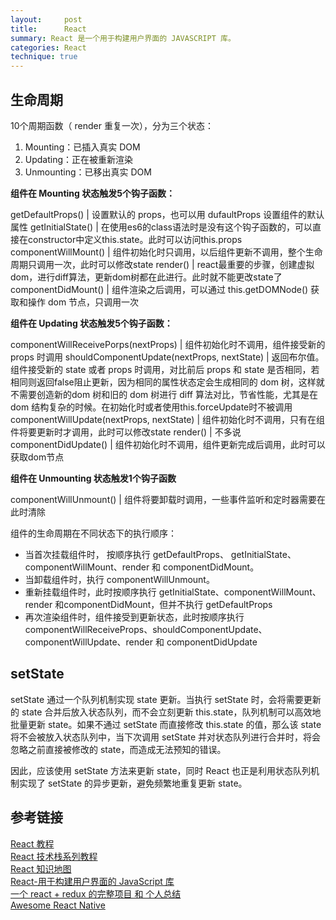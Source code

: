 ```yaml
---
layout:     post
title:      React
summary: React 是一个用于构建用户界面的 JAVASCRIPT 库。
categories: React
technique: true
---
```



## 生命周期

10个周期函数（ render 重复一次），分为三个状态：

1. Mounting：已插入真实 DOM
2. Updating：正在被重新渲染
3. Unmounting：已移出真实 DOM

**组件在 Mounting 状态触发5个钩子函数：**

getDefaultProps() | 设置默认的 props，也可以用 dufaultProps 设置组件的默认属性
getInitialState() | 在使用es6的class语法时是没有这个钩子函数的，可以直接在constructor中定义this.state。此时可以访问this.props
componentWillMount() | 组件初始化时只调用，以后组件更新不调用，整个生命周期只调用一次，此时可以修改state
render() | react最重要的步骤，创建虚拟dom，进行diff算法，更新dom树都在此进行。此时就不能更改state了
componentDidMount() | 组件渲染之后调用，可以通过 this.getDOMNode() 获取和操作 dom 节点，只调用一次

**组件在 Updating 状态触发5个钩子函数：**    

componentWillReceivePorps(nextProps) | 组件初始化时不调用，组件接受新的 props 时调用
shouldComponentUpdate(nextProps, nextState) | 返回布尔值。组件接受新的 state 或者 props 时调用，对比前后 props 和 state 是否相同，若相同则返回false阻止更新，因为相同的属性状态定会生成相同的 dom 树，这样就不需要创造新的dom 树和旧的 dom 树进行 diff 算法对比，节省性能，尤其是在 dom 结构复杂的时候。在初始化时或者使用this.forceUpdate时不被调用
componentWillUpdate(nextProps, nextState) | 组件初始化时不调用，只有在组件将要更新时才调用，此时可以修改state
render() | 不多说
componentDidUpdate() | 组件初始化时不调用，组件更新完成后调用，此时可以获取dom节点

**组件在 Unmounting 状态触发1个钩子函数**

componentWillUnmount() | 组件将要卸载时调用，一些事件监听和定时器需要在此时清除


组件的生命周期在不同状态下的执行顺序：

- 当首次挂载组件时， 按顺序执行 getDefaultProps、 getInitialState、 componentWillMount、render 和 componentDidMount。
- 当卸载组件时，执行 componentWillUnmount。
- 重新挂载组件时，此时按顺序执行 getInitialState、componentWillMount、render 和componentDidMount，但并不执行 getDefaultProps
- 再次渲染组件时，组件接受到更新状态，此时按顺序执行  componentWillReceiveProps、shouldComponentUpdate、componentWillUpdate、render 和 componentDidUpdate

## setState

setState 通过一个队列机制实现 state 更新。当执行 setState 时，会将需要更新的 state 合并后放入状态队列，而不会立刻更新 this.state，队列机制可以高效地批量更新 state。如果不通过 setState 而直接修改 this.state 的值，那么该 state 将不会被放入状态队列中，当下次调用 setState 并对状态队列进行合并时，将会忽略之前直接被修改的 state，而造成无法预知的错误。

因此，应该使用 setState 方法来更新 state，同时 React 也正是利用状态队列机制实现了 setState 的异步更新，避免频繁地重复更新 state。


## 参考链接

[React 教程](http://www.runoob.com/react/react-tutorial.html)  
[React 技术栈系列教程](http://www.ruanyifeng.com/blog/2016/09/react-technology-stack.html)  
[React 知识地图](https://github.com/YutHelloWorld/Blog/issues/2)    
[React-用于构建用户界面的 JavaScript 库](http://react.yubolun.com/docs/introducing-jsx.html)   
[一个 react + redux 的完整项目 和 个人总结](https://github.com/bailicangdu/react-pxq)   
[Awesome React Native](http://www.awesome-react-native.com/)  






